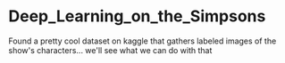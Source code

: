 # Deep_Learning_on_the_Simpsons
Found a pretty cool dataset on kaggle that gathers labeled images of the show's characters... we'll see what we can do with that

